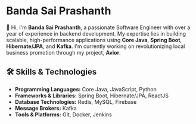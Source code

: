 # Banda Sai Prashanth

👋 Hi, I'm **Banda Sai Prashanth**, a passionate Software Engineer with over a year of experience in backend development. My expertise lies in building scalable, high-performance applications using **Core Java**, **Spring Boot**, **Hibernate/JPA**, and **Kafka**. I'm currently working on revolutionizing local business promotion through my project, **Avior**.

## 🛠️ Skills & Technologies

- **Programming Languages:** Core Java, JavaScript, Python
- **Frameworks & Libraries:** Spring Boot, Hibernate/JPA, ReactJS
- **Database Technologies:** Redis, MySQL, Firebase
- **Message Brokers:** Kafka
- **Tools & Platforms:** Git, Docker, Jenkins

